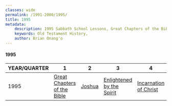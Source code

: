 ```yaml
---
classes: wide
permalink: /1991-2000/1995/
title: 1995
metadata:
    description: 1995 Sabbath School Lessons, Great Chapters of the Bible, Joshua, Enlightened by the Spirit, Incarnation of Christ
    keywords: Old Testament History,
    author: Brian Onang'o
---
```


#### 1995

YEAR/QUARTER |   1  | 2| 3| 4
-------------|------------|---|--|---
1995   |  [Great Chapters of the Bible](/1991-2000/1995/quarter1) | [Joshua](/1991-2000/1995/quarter2) | [Enlightened by the Spirit](/1991-2000/1995/quarter3) | [Incarnation of Christ](/1991-2000/1995/quarter4) |
 